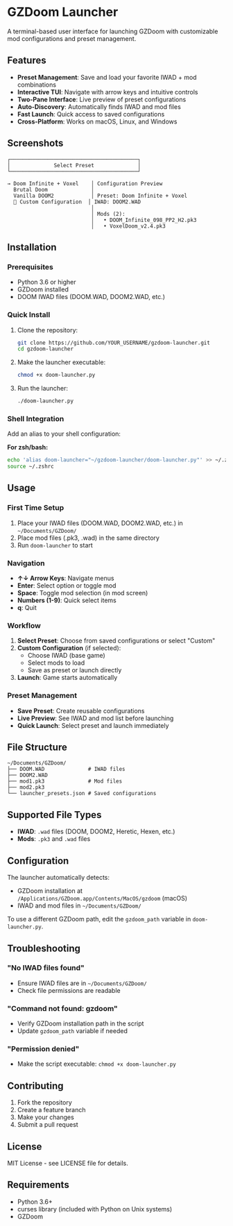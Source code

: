 # GZDoom Launcher

A terminal-based user interface for launching GZDoom with customizable mod configurations and preset management.

## Features

- **Preset Management**: Save and load your favorite IWAD + mod combinations
- **Interactive TUI**: Navigate with arrow keys and intuitive controls
- **Two-Pane Interface**: Live preview of preset configurations
- **Auto-Discovery**: Automatically finds IWAD and mod files
- **Fast Launch**: Quick access to saved configurations
- **Cross-Platform**: Works on macOS, Linux, and Windows

## Screenshots

```
┌─────────────────────────────────────────┐
│              Select Preset              │
└─────────────────────────────────────────┘

→ Doom Infinite + Voxel    │ Configuration Preview
  Brutal Doom              │
  Vanilla DOOM2            │ Preset: Doom Infinite + Voxel
  🔧 Custom Configuration  │ IWAD: DOOM2.WAD
                           │
                           │ Mods (2):
                           │   • DOOM_Infinite_098_PP2_H2.pk3
                           │   • VoxelDoom_v2.4.pk3
```

## Installation

### Prerequisites

- Python 3.6 or higher
- GZDoom installed
- DOOM IWAD files (DOOM.WAD, DOOM2.WAD, etc.)

### Quick Install

1. Clone the repository:
   ```bash
   git clone https://github.com/YOUR_USERNAME/gzdoom-launcher.git
   cd gzdoom-launcher
   ```

2. Make the launcher executable:
   ```bash
   chmod +x doom-launcher.py
   ```

3. Run the launcher:
   ```bash
   ./doom-launcher.py
   ```

### Shell Integration

Add an alias to your shell configuration:

**For zsh/bash:**
```bash
echo 'alias doom-launcher="~/gzdoom-launcher/doom-launcher.py"' >> ~/.zshrc
source ~/.zshrc
```

## Usage

### First Time Setup

1. Place your IWAD files (DOOM.WAD, DOOM2.WAD, etc.) in `~/Documents/GZDoom/`
2. Place mod files (.pk3, .wad) in the same directory
3. Run `doom-launcher` to start

### Navigation

- **↑↓ Arrow Keys**: Navigate menus
- **Enter**: Select option or toggle mod
- **Space**: Toggle mod selection (in mod screen)
- **Numbers (1-9)**: Quick select items
- **q**: Quit

### Workflow

1. **Select Preset**: Choose from saved configurations or select "Custom"
2. **Custom Configuration** (if selected):
   - Choose IWAD (base game)
   - Select mods to load
   - Save as preset or launch directly
3. **Launch**: Game starts automatically

### Preset Management

- **Save Preset**: Create reusable configurations
- **Live Preview**: See IWAD and mod list before launching
- **Quick Launch**: Select preset and launch immediately

## File Structure

```
~/Documents/GZDoom/
├── DOOM.WAD              # IWAD files
├── DOOM2.WAD
├── mod1.pk3              # Mod files
├── mod2.pk3
└── launcher_presets.json # Saved configurations
```

## Supported File Types

- **IWAD**: `.wad` files (DOOM, DOOM2, Heretic, Hexen, etc.)
- **Mods**: `.pk3` and `.wad` files

## Configuration

The launcher automatically detects:
- GZDoom installation at `/Applications/GZDoom.app/Contents/MacOS/gzdoom` (macOS)
- IWAD and mod files in `~/Documents/GZDoom/`

To use a different GZDoom path, edit the `gzdoom_path` variable in `doom-launcher.py`.

## Troubleshooting

### "No IWAD files found"
- Ensure IWAD files are in `~/Documents/GZDoom/`
- Check file permissions are readable

### "Command not found: gzdoom"
- Verify GZDoom installation path in the script
- Update `gzdoom_path` variable if needed

### "Permission denied"
- Make the script executable: `chmod +x doom-launcher.py`

## Contributing

1. Fork the repository
2. Create a feature branch
3. Make your changes
4. Submit a pull request

## License

MIT License - see LICENSE file for details.

## Requirements

- Python 3.6+
- curses library (included with Python on Unix systems)
- GZDoom